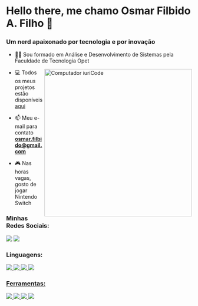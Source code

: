 <h1>Hello there, me chamo Osmar Filbido A. Filho 🖖</h1>
<h3>Um nerd apaixonado por tecnologia e por inovação</h3>

<!-- <p align="left"> <img src="https://komarev.com/ghpvc/?username=SirFilbido&label=Profile%20views&color=0e75b6&style=flat" alt="SirFilbido" /> </p> -->

- 👨‍🎓 Sou formado em Análise e Desenvolvimento de Sistemas pela Faculdade de Tecnologia Opet

<img src="https://raw.githubusercontent.com/MicaelliMedeiros/micaellimedeiros/master/image/computer-illustration.png" min-width="400px" max-width="400px" width="400px" align="right" alt="Computador iuriCode">

- 💻 Todos os meus projetos estão disponíveis [aqui](https://github.com/SirFilbido?tab=repositories)

- 📫 Meu e-mail para contato **osmar.filbido@gmail.com**

- 🎮 Nas horas vagas, gosto de jogar Nintendo Switch

<h3 align="left">Minhas Redes Sociais:</h3>
<a href="https://www.linkedin.com/in/osmarfilbido/"> <img src="https://img.shields.io/badge/LinkedIn-0077B5?style=for-the-badge&logo=linkedin&logoColor=white" /></a>
<a href="https://www.instagram.com/sirfilbido/"><img src="https://img.shields.io/badge/Instagram-E4405F?style=for-the-badge&logo=instagram&logoColor=white" /></a>

<h3 align="left">Linguagens:</h3>
<div>
  <a href="https://www.android.com/"> <img src="https://img.shields.io/badge/Android-3DDC84?style=for-the-badge&logo=android&logoColor=white" />
  <a href="https://kotlinlang.org/"> <img src="https://img.shields.io/badge/Kotlin-0095D5?&style=for-the-badge&logo=kotlin&logoColor=white" />
<!--   <a href="https://www.apple.com/ios"> <img src="https://img.shields.io/badge/iOS-000000?style=for-the-badge&logo=ios&logoColor=white" />
  <a href="https://www.apple.com/swift/"> <img src="https://img.shields.io/badge/Swift-FA7343?style=for-the-badge&logo=swift&logoColor=white" /> -->
  <a href="https://dart.dev/"> <img src="https://img.shields.io/badge/Dart-0175C2?style=for-the-badge&logo=dart&logoColor=white" />
  <a href="https://flutter.dev/"> <img src="https://img.shields.io/badge/Flutter-02569B?style=for-the-badge&logo=flutter&logoColor=white" />
</div>

<h3 align="left">Ferramentas:</h3>
<div>
  <a href="https://firebase.google.com/"> <img src="https://img.shields.io/badge/Firebase-F29D0C?style=for-the-badge&logo=firebase&logoColor=white" />
  <a href="https://www.atlassian.com/software/jira"> <img src="https://img.shields.io/badge/Jira-0052CC?style=for-the-badge&logo=firebase&logoColor=white" />
  <a href="https://developer.android.com/studio"> <img src="https://img.shields.io/badge/Android_Studio-3DDC84?style=for-the-badge&logo=firebase&logoColor=white" />
  <a href="https://code.visualstudio.com/"> <img src="https://img.shields.io/badge/Visual_Studio_Code-0078D4?style=for-the-badge&logo=firebase&logoColor=white" />
<!--   <a href="https://developer.apple.com/xcode/"> <img src="https://img.shields.io/badge/Xcode-007ACC?style=for-the-badge&logo=firebase&logoColor=white" /> -->
</div>

